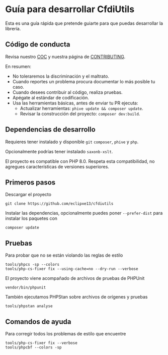 # Guía para desarrollar CfdiUtils

Esta es una guía rápida que pretende guiarte para que puedas desarrollar la librería.

## Código de conducta

Revisa nuestro [COC][] y nuestra página de [CONTRIBUTING][].

En resumen:

* No toleraremos la discriminación y el maltrato.
* Cuando reportes un problema procura documentar lo más posible tu caso.
* Cuando desees contribuir al código, realiza pruebas.
* Apégate al estándar de codificación.
* Usa las herramientas básicas, antes de enviar tu PR ejecuta:
    * Actualizar herramientas: `phive update && composer update`.
    * Revisar la construcción del proyecto: `composer dev:build`.

## Dependencias de desarrollo

Requieres tener instalado y disponible `git` `composer`, `phive` y `php`.

Opcionalmente podrías tener instalado `saxonb-xslt`.

El proyecto es compatible con PHP 8.0.
Respeta esta compatibilidad, no agregues características de versiones superiores.

## Primeros pasos

Descargar el proyecto

```shell
git clone https://github.com/eclipxe13/cfdiutils
```

Instalar las dependencias, opcionalmente puedes poner `--prefer-dist` para instalar
los paquetes con

```shell
composer update
```

## Pruebas

Para probar que no se están violando las reglas de estilo

```shell
tools/phpcs -sp --colors
tools/php-cs-fixer fix --using-cache=no --dry-run --verbose
```


El proyecto viene acompañado de archivos de pruebas de PHPUnit

```shell
vendor/bin/phpunit
```

También ejecutamos PHPStan sobre archivos de orígenes y pruebas

```shell
tools/phpstan analyse
```


## Comandos de ayuda

Para corregir todos los problemas de estilo que encuentre

```shell
tools/php-cs-fixer fix --verbose
tools/phpcbf --colors -sp
```


[coc]: https://github.com/eclipxe13/CfdiUtils/blob/master/CODE_OF_CONDUCT.md
[contributing]: https://github.com/eclipxe13/CfdiUtils/blob/master/CONTRIBUTING.md
